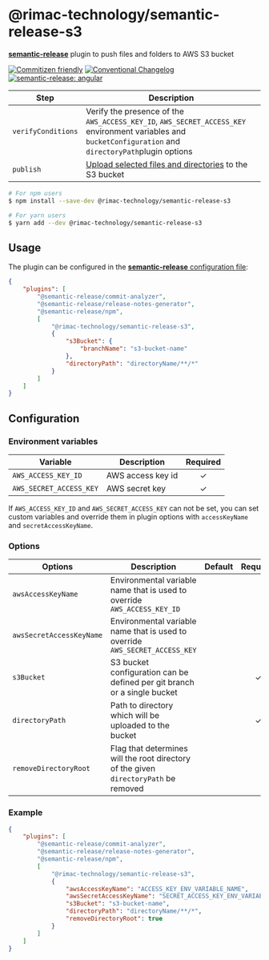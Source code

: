 # @rimac-technology/semantic-release-s3

[**semantic-release**](https://github.com/semantic-release/semantic-release) plugin to push files and folders to AWS S3 bucket

[![Commitizen friendly](https://img.shields.io/badge/commitizen-friendly-brightgreen.svg)](http://commitizen.github.io/cz-cli/)
[![Conventional Changelog](https://img.shields.io/badge/changelog-conventional-brightgreen.svg)](http://conventional-changelog.github.io)
[![semantic-release: angular](https://img.shields.io/badge/semantic--release-conventionalcommits-e10079?logo=semantic-release)](https://github.com/semantic-release/semantic-release)

| Step               | Description                                                                                                                                               |
| ------------------ | --------------------------------------------------------------------------------------------------------------------------------------------------------- |
| `verifyConditions` | Verify the presence of the `AWS_ACCESS_KEY_ID`, `AWS_SECRET_ACCESS_KEY` environment variables and `bucketConfiguration` and `directoryPath`plugin options |
| `publish`          | [Upload selected files and directories](https://docs.aws.amazon.com/AWSJavaScriptSDK/latest/AWS/S3.html) to the S3 bucket                                 |

```bash
# For npm users
$ npm install --save-dev @rimac-technology/semantic-release-s3

# For yarn users
$ yarn add --dev @rimac-technology/semantic-release-s3
```

## Usage

The plugin can be configured in the
[**semantic-release** configuration file](https://github.com/semantic-release/semantic-release/blob/master/docs/usage/configuration.md#configuration):

```json
{
    "plugins": [
        "@semantic-release/commit-analyzer",
        "@semantic-release/release-notes-generator",
        "@semantic-release/npm",
        [
            "@rimac-technology/semantic-release-s3",
            {
                "s3Bucket": {
                    "branchName": "s3-bucket-name"
                },
                "directoryPath": "directoryName/**/*"
            }
        ]
    ]
}
```

## Configuration

### Environment variables

| Variable                | Description       | Required |
| ----------------------- | ----------------- | :------: |
| `AWS_ACCESS_KEY_ID`     | AWS access key id |    ✓     |
| `AWS_SECRET_ACCESS_KEY` | AWS secret key    |    ✓     |

If `AWS_ACCESS_KEY_ID` and `AWS_SECRET_ACCESS_KEY` can not be set, you can set custom variables and override them in plugin
options with `accessKeyName` and `secretAccessKeyName`.

### Options

| Options                  | Description                                                                          | Default | Required |
|--------------------------|--------------------------------------------------------------------------------------| ------- | :------: |
| `awsAccessKeyName`       | Environmental variable name that is used to override `AWS_ACCESS_KEY_ID`             |         |          |
| `awsSecretAccessKeyName` | Environmental variable name that is used to override `AWS_SECRET_ACCESS_KEY`         |         |          |
| `s3Bucket`               | S3 bucket configuration can be defined per git branch or a single bucket              |         |    ✓     |
| `directoryPath`          | Path to directory which will be uploaded to the bucket                               |         |    ✓     |
| `removeDirectoryRoot`    | Flag that determines will the root directory of the given `directoryPath` be removed |         |          |

### Example

```json
{
    "plugins": [
        "@semantic-release/commit-analyzer",
        "@semantic-release/release-notes-generator",
        "@semantic-release/npm",
        [
            "@rimac-technology/semantic-release-s3",
            {
                "awsAccessKeyName": "ACCESS_KEY_ENV_VARIABLE_NAME",
                "awsSecretAccessKeyName": "SECRET_ACCESS_KEY_ENV_VARIABLE_NAME",
                "s3Bucket": "s3-bucket-name",
                "directoryPath": "directoryName/**/*",
                "removeDirectoryRoot": true
            }
        ]
    ]
}
```
